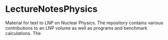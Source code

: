 # LectureNotesPhysics
Material for text to LNP on Nuclear Physics. The repository contains various contributions to an LNP volume as well as programs and benchmark calculations. The 
